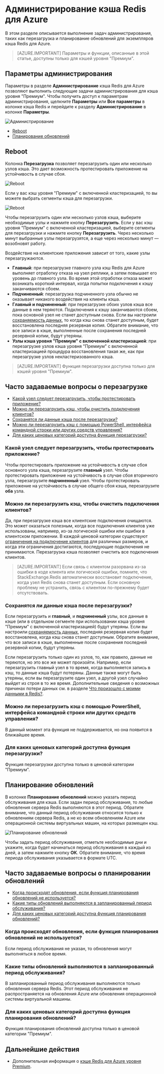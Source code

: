 <properties 
	pageTitle="Администрирование кэша Redis для Azure | Microsoft Azure"
	description="Узнайте, как выполнять задачи администрирования, такие как перезагрузка и планирование обновлений кэша Redis для Azure."
	services="redis-cache"
	documentationCenter="na"
	authors="steved0x"
	manager="douge"
	editor="tysonn" />
<tags 
	ms.service="cache"
	ms.devlang="na"
	ms.topic="article"
	ms.tgt_pltfrm="cache-redis"
	ms.workload="tbd"
	ms.date="07/05/2016"
	ms.author="sdanie" />

# Администрирование кэша Redis для Azure

В этом разделе описывается выполнение задач администрирования, таких как перезагрузка и планирование обновлений для экземпляров кэша Redis для Azure.

>[AZURE.IMPORTANT] Параметры и функции, описанные в этой статье, доступны только для кэшей уровня "Премиум".


## Параметры администрирования

Параметры в разделе **Администрирование** кэша Redis для Azure позволяют выполнить следующие задачи администрирования для кэша уровня "Премиум". Чтобы получить доступ к параметрам администрирования, щелкните **Параметры** или **Все параметры** в колонке кэша Redis и перейдите к разделу **Администрирование** в колонке **Параметры**.

![Администрирование](./media/cache-administration/redis-cache-administration.png)

-	[Reboot](#reboot)
-	[Планирование обновлений](#schedule-updates)

## Reboot

Колонка **Перезагрузка** позволяет перезагрузить один или несколько узлов кэша. Это дает возможность протестировать приложение на устойчивость в случае сбоя.

![Reboot](./media/cache-administration/redis-cache-reboot.png)

Если у вас кэш уровня "Премиум" с включенной кластеризацией, то вы можете выбрать сегменты кэша для перезагрузки.

![Reboot](./media/cache-administration/redis-cache-reboot-cluster.png)

Чтобы перезагрузить один или несколько узлов кэша, выберите необходимые узлы и нажмите кнопку **Перезагрузить**. Если у вас кэш уровня "Премиум" с включенной кластеризацией, выберите сегменты для перезагрузки и нажмите кнопку **Перезагрузить**. Через несколько минут выбранные узлы перезагрузятся, а еще через несколько минут — возобновят работу.

Воздействие на клиентские приложения зависит от того, какие узлы перезагружаются.

-	**Главный**: при перезагрузке главного узла кэш Redis для Azure выполняет отработку отказа на узел реплики, а затем повышает его уровень до главного узла. Во время этой отработки отказа может возникать короткий интервал, когда попытки подключения к кэшу заканчиваются сбоем.
-	**Подчиненный**: перезагрузка подчиненного узла обычно не оказывает никакого воздействия на клиенты кэша.
-	**Главный и подчиненный**: при перезагрузке обоих узлов кэша все данные в нем теряются. Подключения к кэшу заканчиваются сбоем, пока основной узел не станет доступным снова. Если вы настроили [сохраняемость данных](cache-how-to-premium-persistence.md), то когда кэш снова станет доступным, будет восстановлена последняя резервная копия. Обратите внимание, что все записи в кэше, выполненные после сохранения последней резервной копии, будут утеряны.
-	**Узлы кэша уровня "Премиум" с включенной кластеризацией**: при перезагрузке узлов кэша уровня "Премиум" с включенной кластеризацией процедура восстановления такая же, как при перезагрузке узлов некластеризованного кэша.


>[AZURE.IMPORTANT] Функция перезагрузки доступна только для кэшей уровня "Премиум".

## Часто задаваемые вопросы о перезагрузке

-	[Какой узел следует перезагрузить, чтобы протестировать приложение?](#which-node-should-i-reboot-to-test-my-application)
-	[Можно ли перезагрузить кэш, чтобы очистить подключения клиентов?](#can-i-reboot-the-cache-to-clear-client-connections)
-	[Сохранятся ли данные кэша после перезагрузки?](#will-i-lose-data-from-my-cache-if-i-do-a-reboot)
-	[Можно ли перезагрузить кэш с помощью PowerShell, интерфейса командной строки или других средств управления?](#can-i-reboot-my-cache-using-powershell-cli-or-other-management-tools)
-	[Для каких ценовых категорий доступна функция перезагрузки?](#what-pricing-tiers-can-use-the-reboot-functionality)


### Какой узел следует перезагрузить, чтобы протестировать приложение?

Чтобы протестировать приложение на устойчивость в случае сбоя основного узла кэша, перезагрузите **главный** узел. Чтобы протестировать приложение на устойчивость в случае сбоя вторичного узла, перезагрузите **подчиненный** узел. Чтобы протестировать приложение на устойчивость в случае общего сбоя кэша, перезагрузите **оба** узла.

### Можно ли перезагрузить кэш, чтобы очистить подключения клиентов?

Да, при перезагрузке кэша все клиентские подключения очищаются. Это может оказаться полезным, когда все подключения клиентов уже использованы, например, из-за логической ошибки или ошибки в клиентском приложении. В каждой ценовой категории существуют [ограничения на подключение клиентов](cache-configure.md#default-redis-server-configuration) для различных размеров, и когда эти ограничения достигаются, последующие подключения не принимаются. Перезагрузка кэша позволяет очистить все подключения клиентов.

>[AZURE.IMPORTANT] Если связь с клиентом разорвана из-за ошибки в коде клиента или логической ошибки, помните, что StackExchange.Redis автоматически восстановит подключение, когда узел Redis снова станет доступным. Если основную проблему не устранить, связь с клиентом по-прежнему будет отсутствовать.

### Сохранятся ли данные кэша после перезагрузки?

Если перезагрузить и **главный**, и **подчиненный** узлы, все данные в кэше (или в отдельном сегменте при использовании кэша уровня "Премиум" с включенной кластеризацией) будут утеряны. Если вы настроили [сохраняемость данных](cache-how-to-premium-persistence.md), последняя резервная копия будет восстановлена, когда кэш снова станет доступным. Обратите внимание, что все записи в кэше, выполненные после сохранения последней резервной копии, будут утеряны.

Если перезагрузить только один из узлов, то, как правило, данные не теряются, но это все же может произойти. Например, если перезагрузить главный узел в то время, когда выполняется запись в кэш, то данные кэша будут потеряны. Данные также могут быть утеряны, если вы перезагрузите один узел, а другой узел случайно выйдет из строя в то же время. Дополнительные сведения о возможных причинах потери данных см. в разделе [Что произошло с моими данными в Redis?](https://gist.github.com/JonCole/b6354d92a2d51c141490f10142884ea4#file-whathappenedtomydatainredis-md).

### Можно ли перезагрузить кэш с помощью PowerShell, интерфейса командной строки или других средств управления?

В данный момент эта функция не поддерживается, но она появится в ближайшее время.

### Для каких ценовых категорий доступна функция перезагрузки?

Функция перезагрузки доступна только в ценовой категории "Премиум".

## Планирование обновлений

В колонке **Планирование обновлений** можно указать период обслуживания для кэша. Если задан период обслуживания, то любые обновления сервера Redis выполняются в этот период. Обратите внимание, что данный период обслуживания относится только к обновлениям сервера Redis, а не ко всем обновлениям Azure или операционной системы виртуальных машин, на которых размещен кэш.

![Планирование обновлений](./media/cache-administration/redis-schedule-updates.png)

Чтобы задать период обслуживания, отметьте необходимые дни и укажите, когда будет начинаться период обслуживания в каждый из дней, а затем нажмите кнопку **ОК**. Обратите внимание, что время периода обслуживания указывается в формате UTC.

## Часто задаваемые вопросы о планировании обновлений

-	[Когда происходят обновления, если функция планирования обновлений не используется?](#when-do-updates-occur-if-i-dont-use-the-schedule-updates-feature)
-	[Какие типы обновлений выполняются в запланированный период обслуживания?](#what-type-of-updates-are-made-during-the-scheduled-maintenance-window)
-	[Для каких ценовых категорий доступна функция планирования обновлений?](#what-pricing-tiers-can-use-the-schedule-updates-functionality)

### Когда происходят обновления, если функция планирования обновлений не используется?

Если период обслуживания не указан, то обновления могут выполняться в любое время.

### Какие типы обновлений выполняются в запланированный период обслуживания?

В запланированный период обслуживания выполняются только обновления сервера Redis. Этот период обслуживания не распространяется на обновления Azure или обновления операционной системы виртуальной машины.

### Для каких ценовых категорий доступна функция планирования обновлений?

Функция планирования обновлений доступна только в ценовой категории "Премиум".

## Дальнейшие действия

-	Дополнительная информация о [кэше Redis для Azure уровня Premium](cache-premium-tier-intro.md).

<!---HONumber=AcomDC_0706_2016-->